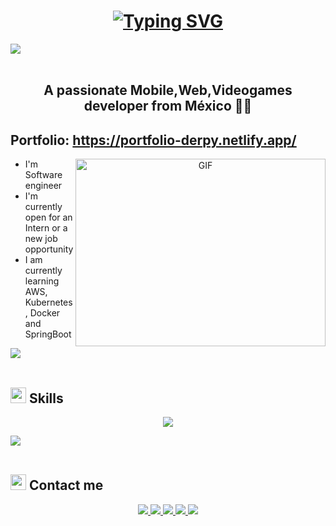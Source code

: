 
<h1 align="center">  <a href="https://git.io/typing-svg"><img src="https://readme-typing-svg.herokuapp.com?font=Fira+Code&pause=1000&color=A42EF7&random=false&width=435&lines=Hi%2C+I'm+Derpy++i+love+programming++%3C3" alt="Typing SVG" /></a> </h1>
<img src="https://user-images.githubusercontent.com/73097560/115834477-dbab4500-a447-11eb-908a-139a6edaec5c.gif"><br><br>

 <h2 align="center">  A passionate  Mobile,Web,Videogames developer from México  🧑‍💻</h2>

<section>
  <h2>Portfolio: <a href="https://portfolio-derpy.netlify.app/"  target="_blank"> https://portfolio-derpy.netlify.app/ </a> </h2>

  <a target="_blank" align="center">
  <img align="right" top="500" height="300" width="400" alt="GIF" src="https://media.giphy.com/media/Dh5q0sShxgp13DwrvG/giphy.gif">
  </a>
  
 <ul>
  <li>I'm Software engineer </li>
   <li>I'm currently open for an Intern or a new job opportunity</li>
   <li>I am currently learning AWS, Kubernetes, Docker and SpringBoot</li>
   
 </ul>

<img src="https://user-images.githubusercontent.com/73097560/115834477-dbab4500-a447-11eb-908a-139a6edaec5c.gif"><br><br>

## <img src="https://media2.giphy.com/media/QssGEmpkyEOhBCb7e1/giphy.gif?cid=ecf05e47a0n3gi1bfqntqmob8g9aid1oyj2wr3ds3mg700bl&rid=giphy.gif" width ="25"><b> Skills</b>

<p align="center">
    <img src="https://skillicons.dev/icons?i=vscode,git,html,css,tailwind,bootstrap,php,laravel,js,express,nestjs,react,nextjs,nodejs,java,kotlin,firebase,mongodb,mysql,postgres,postman" />

</p>


<img src="https://user-images.githubusercontent.com/73097560/115834477-dbab4500-a447-11eb-908a-139a6edaec5c.gif"><br><br>

## <img src="https://media2.giphy.com/media/QssGEmpkyEOhBCb7e1/giphy.gif?cid=ecf05e47a0n3gi1bfqntqmob8g9aid1oyj2wr3ds3mg700bl&rid=giphy.gif" width ="25"><b> Contact me </b>

<p align="center">
  <a href="https://twitter.com/DerpyCranel" target="_blank">
    <img src="https://skillicons.dev/icons?i=twitter" />
  </a>
     <a href="mailto:miguel45klm@gmail.com" target="_blank">
    <img src="https://skillicons.dev/icons?i=gmail" />
  </a>
 
   <a href="https://www.linkedin.com/in/miguel-mart%C3%ADnez-43707b238/" target="_blank">
    <img src="https://skillicons.dev/icons?i=linkedin" />
  </a>

   <a href="https://www.instagram.com/derpycranel/" target="_blank">
    <img src="https://skillicons.dev/icons?i=instagram" />
  </a> 
    <a href="https://discordapp.com/users/344271786185326593" target="_blank">
    <img src="https://skillicons.dev/icons?i=discord" />
  </a>
  
</p>
  
</section>


